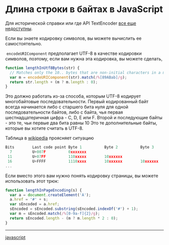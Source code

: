 # Длина строки в байтах в JavaScript

Для исторической справки или где API TextEncoder [все еще недоступны](https://caniuse.com/#feat=textencoder).

Если вы знаете кодировку символов, вы можете вычислить ее самостоятельно.

 `encodeURIComponent` предполагает UTF-8 в качестве кодировки символов, поэтому, если вам нужна эта кодировка, вы можете сделать,

```javascript
function lengthInUtf8Bytes(str) {
  // Matches only the 10.. bytes that are non-initial characters in a multi-byte sequence.
  var m = encodeURIComponent(str).match(/%[89ABab]/g);
  return str.length + (m ? m.length : 0);
}

```

Это должно работать из-за способа, которым UTF-8 кодирует многобайтовые последовательности. Первый кодированный байт всегда начинается либо с старшего бита нуля для одной последовательности байтов, либо с байта, чья первая шестнадцатеричная цифра - C, D, E или F. Второй и последующие байты - это те, чьи первые два бита равны 10 Это те дополнительные байты, которые вы хотите считать в UTF-8.

Таблица в [wikipedia](http://en.wikipedia.org/wiki/UTF-8) проясняет ситуацию

```javascript
Bits        Last code point Byte 1          Byte 2          Byte 3
  7         U+007F          0xxxxxxx
 11         U+07FF          110xxxxx        10xxxxxx
 16         U+FFFF          1110xxxx        10xxxxxx        10xxxxxx
...

```

Если вместо этого вам нужно понять кодировку страницы, вы можете использовать этот трюк:

```javascript
function lengthInPageEncoding(s) {
  var a = document.createElement('A');
  a.href = '#' + s;
  var sEncoded = a.href;
  sEncoded = sEncoded.substring(sEncoded.indexOf('#') + 1);
  var m = sEncoded.match(/%[0-9a-f]{2}/g);
  return sEncoded.length - (m ? m.length * 2 : 0);
}
```

**********
[javascript](/tags/javascript.md)
